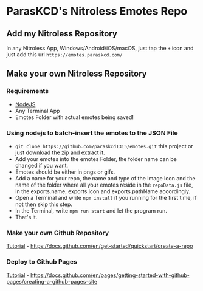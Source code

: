 # ParasKCD's Nitroless Emotes Repo

## Add my Nitroless Repository
In any Nitroless App, Windows/Android/iOS/macOS, just tap the `+` icon and just add this url `https://emotes.paraskcd.com/`

## Make your own Nitroless Repository

### Requirements 
- [NodeJS](#https://nodejs.org/)
- Any Terminal App
- Emotes Folder with actual emotes being saved!

### Using nodejs to batch-insert the emotes to the JSON File

- `git clone https://github.com/paraskcd1315/emotes.git` this project or just download the zip and extract it.
- Add your emotes into the emotes Folder, the folder name can be changed if you want.
- Emotes should be either in pngs or gifs.
- Add a name for your repo, the name and type of the Image Icon and the name of the folder where all your emotes reside in the `repoData.js` file, in the exports.name, exports.icon and exports.pathName accordingly.
- Open a Terminal and write `npm install` if you running for the first time, if not then skip this step.
- In the Terminal, write `npm run start` and let the program run.
- That's it.

### Make your own Github Repository

[Tutorial](#https://docs.github.com/en/get-started/quickstart/create-a-repo) - https://docs.github.com/en/get-started/quickstart/create-a-repo

### Deploy to Github Pages

[Tutorial](#https://docs.github.com/en/pages/getting-started-with-github-pages/creating-a-github-pages-site) - https://docs.github.com/en/pages/getting-started-with-github-pages/creating-a-github-pages-site
